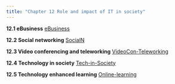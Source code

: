 ```yaml
---
title: "Chapter 12 Role and impact of IT in society"
---
```

**12.1 eBusiness**  [eBusiness](Chapter-12-IT-On-Society/eBusiness.md)


**12.2 Social networking**  [SocialN](Chapter-12-IT-On-Society/SocialN.md)


**12.3 Video conferencing and teleworking** [VideoCon-Teleworking](Chapter-12-IT-On-Society/VideoCon-Teleworking.md)


**12.4 Technology in society** [Tech-in-Society](Chapter-12-IT-On-Society/Tech-in-Society.md)


**12.5 Technology enhanced learning** [Online-learning](Chapter-12-IT-On-Society/Online-learning.md)
